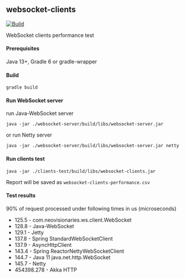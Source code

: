 ## websocket-clients

[![Build](https://github.com/tumakha/websocket-clients/workflows/websocket-clients/badge.svg)](https://github.com/tumakha/websocket-clients/actions)

WebSocket clients performance test

#### Prerequisites

Java 13+, Gradle 6 or gradle-wrapper

#### Build

    gradle build

#### Run WebSocket server

run Java-WebSocket server

    java -jar ./websocket-server/build/libs/websocket-server.jar

or run Netty server

    java -jar ./websocket-server/build/libs/websocket-server.jar netty

#### Run clients test

    java -jar ./clients-test/build/libs/websocket-clients.jar
    
Report will be saved as `websocket-clients-performance.csv`

#### Test results

90% of request processed under following times in us (microseconds) 

- 125.5 - com.neovisionaries.ws.client.WebSocket
- 128.8 - Java-WebSocket
- 129.1 - Jetty
- 137.8 - Spring StandardWebSocketClient
- 137.9 - AsyncHttpClient
- 143.4 - Spring ReactorNettyWebSocketClient
- 144.7 - Java 11 java.net.http.WebSocket
- 145.7 - Netty
- 454398.278 - Akka HTTP
